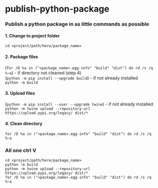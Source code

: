 # publish-python-package
### Publish a python package in as little commands as possible

#### 1. Change to project folder
`cd <project/path/here/package_name>`

#### 2. Package files
(`for /D %a in ("<package_name>.egg-info" "build" "dist") do rd /s /q %~a`) -  if directory not cleaned (step 4)\
(`python -m pip install --upgrade build`) - if not already installed\
`python -m build`

#### 3. Upload files
(`python -m pip install --user --upgrade twine`) - if not already installed\
`python -m twine upload --repository-url https://upload.pypi.org/legacy/ dist/*`

#### 4. Clean directory
`for /D %a in ("<package_name>.egg-info" "build" "dist") do rd /s /q %~a`

### All one ctrl V
`cd <project/path/here/package_name>`\
`python -m build`\
`python -m twine upload --repository-url https://upload.pypi.org/legacy/ dist/*`\
`for /D %a in ("<package_name>.egg-info" "build" "dist") do rd /s /q %~a`
